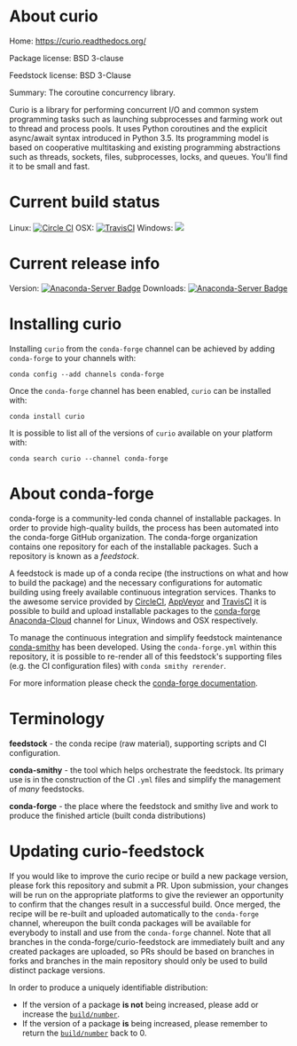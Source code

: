 About curio
===========

Home: https://curio.readthedocs.org/

Package license: BSD 3-clause

Feedstock license: BSD 3-Clause

Summary: The coroutine concurrency library.

Curio is a library for performing concurrent I/O and common system programming
tasks such as launching subprocesses and farming work out to thread and process
pools. It uses Python coroutines and the explicit async/await syntax introduced
in Python 3.5. Its programming model is based on cooperative multitasking and
existing programming abstractions such as threads, sockets, files, subprocesses,
locks, and queues. You'll find it to be small and fast.


Current build status
====================

Linux: [![Circle CI](https://circleci.com/gh/conda-forge/curio-feedstock.svg?style=shield)](https://circleci.com/gh/conda-forge/curio-feedstock)
OSX: [![TravisCI](https://travis-ci.org/conda-forge/curio-feedstock.svg?branch=master)](https://travis-ci.org/conda-forge/curio-feedstock)
Windows: ![](https://cdn.rawgit.com/conda-forge/conda-smithy/90845bba35bec53edac7a16638aa4d77217a3713/conda_smithy/static/disabled.svg)

Current release info
====================
Version: [![Anaconda-Server Badge](https://anaconda.org/conda-forge/curio/badges/version.svg)](https://anaconda.org/conda-forge/curio)
Downloads: [![Anaconda-Server Badge](https://anaconda.org/conda-forge/curio/badges/downloads.svg)](https://anaconda.org/conda-forge/curio)

Installing curio
================

Installing `curio` from the `conda-forge` channel can be achieved by adding `conda-forge` to your channels with:

```
conda config --add channels conda-forge
```

Once the `conda-forge` channel has been enabled, `curio` can be installed with:

```
conda install curio
```

It is possible to list all of the versions of `curio` available on your platform with:

```
conda search curio --channel conda-forge
```


About conda-forge
=================

conda-forge is a community-led conda channel of installable packages.
In order to provide high-quality builds, the process has been automated into the
conda-forge GitHub organization. The conda-forge organization contains one repository
for each of the installable packages. Such a repository is known as a *feedstock*.

A feedstock is made up of a conda recipe (the instructions on what and how to build
the package) and the necessary configurations for automatic building using freely
available continuous integration services. Thanks to the awesome service provided by
[CircleCI](https://circleci.com/), [AppVeyor](http://www.appveyor.com/)
and [TravisCI](https://travis-ci.org/) it is possible to build and upload installable
packages to the [conda-forge](https://anaconda.org/conda-forge)
[Anaconda-Cloud](http://docs.anaconda.org/) channel for Linux, Windows and OSX respectively.

To manage the continuous integration and simplify feedstock maintenance
[conda-smithy](http://github.com/conda-forge/conda-smithy) has been developed.
Using the ``conda-forge.yml`` within this repository, it is possible to re-render all of
this feedstock's supporting files (e.g. the CI configuration files) with ``conda smithy rerender``.

For more information please check the [conda-forge documentation](https://conda-forge.org/docs/).

Terminology
===========

**feedstock** - the conda recipe (raw material), supporting scripts and CI configuration.

**conda-smithy** - the tool which helps orchestrate the feedstock.
                   Its primary use is in the construction of the CI ``.yml`` files
                   and simplify the management of *many* feedstocks.

**conda-forge** - the place where the feedstock and smithy live and work to
                  produce the finished article (built conda distributions)


Updating curio-feedstock
========================

If you would like to improve the curio recipe or build a new
package version, please fork this repository and submit a PR. Upon submission,
your changes will be run on the appropriate platforms to give the reviewer an
opportunity to confirm that the changes result in a successful build. Once
merged, the recipe will be re-built and uploaded automatically to the
`conda-forge` channel, whereupon the built conda packages will be available for
everybody to install and use from the `conda-forge` channel.
Note that all branches in the conda-forge/curio-feedstock are
immediately built and any created packages are uploaded, so PRs should be based
on branches in forks and branches in the main repository should only be used to
build distinct package versions.

In order to produce a uniquely identifiable distribution:
 * If the version of a package **is not** being increased, please add or increase
   the [``build/number``](http://conda.pydata.org/docs/building/meta-yaml.html#build-number-and-string).
 * If the version of a package **is** being increased, please remember to return
   the [``build/number``](http://conda.pydata.org/docs/building/meta-yaml.html#build-number-and-string)
   back to 0.